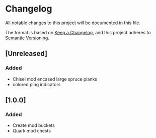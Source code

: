 # Changelog

All notable changes to this project will be documented in this file.

The format is based on [Keep a Changelog](//keepachangelog.com/en/1.0.0/),
and this project adheres to [Semantic Versioning](//semver.org/spec/v2.0.0.html).

## [Unreleased]
### Added
- Chisel mod encased large spruce planks
- colored ping indicators

## [1.0.0]
### Added
- Create mod buckets
- Quark mod chests
